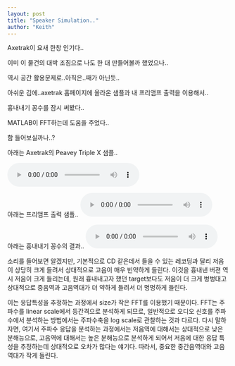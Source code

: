```yaml
---
layout: post
title: "Speaker Simulation.."
author: "Keith"
---
```


Axetrak이 요새 한창 인기다..

이미 이 물건의 대박 조짐으로 나도 한 대 만들어볼까 했었으나..

역시 공간 활용문제로..아직은..때가 아닌듯..

아쉬운 김에..axetrak 홈페이지에 올라온 샘플과 내 프리앰프 출력을 이용해서..

흉내내기 꽁수를 잠시 써봤다..

MATLAB이 FFT하는데 도움을 주었다..

함 들어보실까나..?

아래는 Axetrak의 Peavey Triple X 샘플..

<audio src="/assets/images/5c4d59b29172b9ff93223584b325f374.mp3" controls preload></audio>

아래는 프리앰프 출력 샘플..
<audio src="/assets/images/371b15b0a4aaf6d5dd8d7426814e04ae.mp3" controls preload></audio>

아래는 흉내내기 꽁수의 결과..
<audio src="/assets/images/0374f3eba31975e306b4ffb9c6b360b9.mp3" controls preload></audio>



소리를 들어보면 알겠지만, 기본적으로 CD 같은데서 들을 수 있는 레코딩과 달리 저음이 상당히 크게 들려서 상대적으로 고음이 매우 빈약하게 들린다. 이것을 흉내낸 버젼 역시 저음이 크게 들리는데, 원래 흉내내고자 했던 target보다도 저음이 더 크게 벙벙대고 상대적으로 중음역과 고음역대가 더 약하게 들려서 더 멍멍하게 들린다.

이는 응답특성을 추정하는 과정에서 size가 작은 FFT를 이용했기 때문이다. FFT는 주파수를 linear scale에서 등간격으로 분석하게 되므로, 일반적으로 오디오 신호를 주파수에서 분석하는 방법에서는 주파수축을 log scale로 관찰하는 것과 다르다. 다시 말하자면, 여기서 주파수 응답을 분석하는 과정에서는 저음역에 대해서는 상대적으로 낮은 분해능으로, 고음역에 대해서는 높은 분해능으로 분석하게 되어서 저음에 대한 응답 특성을 추정하는데 상대적으로 오차가 많다는 얘기다. 따라서, 중요한 중간음역대와 고음역대가 작게 들린다.



